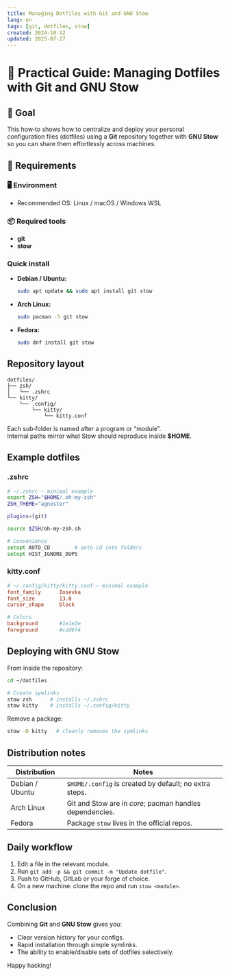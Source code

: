 ```yaml
---
title: Managing Dotfiles with Git and GNU Stow
lang: en
tags: [git, dotfiles, stow]
created: 2024-10-12
updated: 2025-07-27
---
```


# 🚀 Practical Guide: Managing Dotfiles with Git and GNU Stow

## 🎯 Goal

This how‑to shows how to centralize and deploy your personal configuration files (dotfiles) using a **Git** repository together with **GNU Stow** so you can share them effortlessly across machines.

## 🧰 Requirements
### 🖥️ Environment
- Recommended OS: Linux / macOS / Windows WSL


### 📦 Required tools

- **git**
- **stow**

### Quick install

- **Debian / Ubuntu:**  
  ```bash
  sudo apt update && sudo apt install git stow
  ```
- **Arch Linux:**  
  ```bash
  sudo pacman -S git stow
  ```
- **Fedora:**  
  ```bash
  sudo dnf install git stow
  ```

## Repository layout

```text
dotfiles/
├── zsh/
│   └── .zshrc
└── kitty/
    └── .config/
        └── kitty/
            └── kitty.conf
```

Each sub‑folder is named after a program or “module”.  
Internal paths mirror what Stow should reproduce inside **$HOME**.

## Example dotfiles

### .zshrc

```zsh
# ~/.zshrc — minimal example
export ZSH="$HOME/.oh-my-zsh"
ZSH_THEME="agnoster"

plugins=(git)

source $ZSH/oh-my-zsh.sh

# Convenience
setopt AUTO_CD        # auto‑cd into folders
setopt HIST_IGNORE_DUPS
```

### kitty.conf

```conf
# ~/.config/kitty/kitty.conf — minimal example
font_family      Iosevka
font_size        13.0
cursor_shape     block

# Colors
background       #1e1e2e
foreground       #cdd6f4
```

## Deploying with GNU Stow

From inside the repository:

```bash
cd ~/dotfiles

# Create symlinks
stow zsh      # installs ~/.zshrc
stow kitty    # installs ~/.config/kitty
```

Remove a package:

```bash
stow -D kitty   # cleanly removes the symlinks
```

## Distribution notes

| Distribution   | Notes                                                       |
|----------------|-------------------------------------------------------------|
| Debian / Ubuntu| `$HOME/.config` is created by default; no extra steps.      |
| Arch Linux     | Git and Stow are in *core*; pacman handles dependencies.    |
| Fedora         | Package `stow` lives in the official repos.                 |

## Daily workflow

1. Edit a file in the relevant module.  
2. Run `git add -p && git commit -m "Update dotfile"`.  
3. Push to GitHub, GitLab or your forge of choice.  
4. On a new machine: clone the repo and run `stow <module>`.

## Conclusion

Combining **Git** and **GNU Stow** gives you:

- Clear version history for your configs.
- Rapid installation through simple symlinks.
- The ability to enable/disable sets of dotfiles selectively.

Happy hacking!
